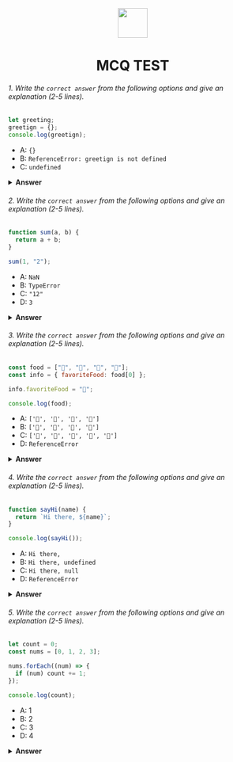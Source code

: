 <div align="center">
  <img height="60" src="https://edurev.gumlet.io/AllImages/original/ApplicationImages/CourseImages/944e5d47-8c55-4a89-91e5-22ab5f2798fc_CI.png">
  <h1>MCQ TEST</h1>
</div>

###### 1. Write the `correct answer` from the following options and give an explanation (2-5 lines).

```javascript
let greeting;
greetign = {};
console.log(greetign);
```

- A: `{}`
- B: `ReferenceError: greetign is not defined`
- C: `undefined`

<details><summary><b>Answer</b></summary>
<p>

#### Answer: A

<i>The answer is A: {}.

Here declare a variable called "greeting," but then it mistakenly assign an empty object to a variable called "greetign". "greeting" and "greetign" are treated as two different variables. The correct variable to log is "greetign," which contains an empty object, and that's why the output is "{}"</i>

</p>
</details>

###### 2. Write the `correct answer` from the following options and give an explanation (2-5 lines).

```javascript
function sum(a, b) {
  return a + b;
}

sum(1, "2");
```

- A: `NaN`
- B: `TypeError`
- C: `"12"`
- D: `3`

<details><summary><b>Answer</b></summary>
<p>

#### Answer: D

<i>The answer is D: 3. 

    Here 2 is a string ...thats why it will not 1+2 = 3; it will add the string with 1; Thats why Ans will be "12"

   </i>

</p>
</details>

###### 3. Write the `correct answer` from the following options and give an explanation (2-5 lines).

```javascript
const food = ["🍕", "🍫", "🥑", "🍔"];
const info = { favoriteFood: food[0] };

info.favoriteFood = "🍝";

console.log(food);
```

- A: `['🍕', '🍫', '🥑', '🍔']`
- B: `['🍝', '🍫', '🥑', '🍔']`
- C: `['🍝', '🍕', '🍫', '🥑', '🍔']`
- D: `ReferenceError`

<details><summary><b>Answer</b></summary>
<p>

#### Answer: A

<i>The answer is A: ['🍕', '🍫', '🥑', '🍔'].

In the code, info.favoriteFood is initially set to the first element of the food array, which is "🍕". However, when it later assign "🍝" to info.favoriteFood, it does not change the food array itself. So, food remains unchanged, and the console.log(food) statement will output the original food array, which is `['🍕', '🍫', '🥑', '🍔']`.</i>

</p>
</details>

###### 4. Write the `correct answer` from the following options and give an explanation (2-5 lines).

```javascript
function sayHi(name) {
  return `Hi there, ${name}`;
}

console.log(sayHi());
```

- A: `Hi there,`
- B: `Hi there, undefined`
- C: `Hi there, null`
- D: `ReferenceError`

<details><summary><b>Answer</b></summary>
<p>

#### Answer: B

<i>The answer is B: "Hi there, undefined."

In the sayHi function, it expects a name parameter to be passed when calling the function.  when It call sayHi() without passing any arguments, the name parameter inside the function is undefined. Therefore, the function returns "Hi there, undefined" </i>

</p>
</details>

###### 5. Write the `correct answer` from the following options and give an explanation (2-5 lines).

```javascript
let count = 0;
const nums = [0, 1, 2, 3];

nums.forEach((num) => {
  if (num) count += 1;
});

console.log(count);
```

- A: 1
- B: 2
- C: 3
- D: 4

<details><summary><b>Answer</b></summary>
<p>

#### Answer: C

<i>The answer to the question is C: 3.

This is because the forEach method is called on the nums array, which contains four elements. The forEach method iterates over each element of the array and passes it as an argument to the callback function. 

In this case, the callback function checks if the current element is truthy ,the count variable is incremented by 1 for each element except 0. 

</i>

</p>
</details>
